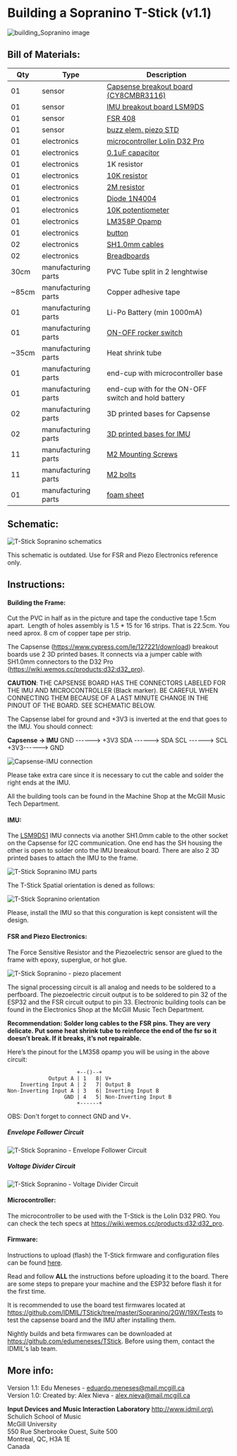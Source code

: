 # Building a Sopranino T-Stick (v1.1)

![building_Sopranino image](./images/building_Sopranino.jpg "Building a Sopranino T-Stick")


## Bill of Materials:

Qty   | Type                | Description 
------|---------------------|-----------------------------------------------------------------------------------
01    | sensor              | [Capsense breakout board (CY8CMBR3116)](https://www.cypress.com/le/127221/download)
01    | sensor              | [IMU breakout board LSM9DS](https://www.sparkfun.com/products/13284)
01    | sensor              | [FSR 408](https://www.robotshop.com/ca/en/interlink-24-long-fsr.html)
01    | sensor              | [buzz elem. piezo STD](https://www.digikey.ca/product-detail/en/cui-inc/CEB-20D64/102-1126-ND/412385)
01    | electronics         | [microcontroller Lolin D32 Pro](https://wiki.wemos.cc/products:d32:d32_pro)
01    | electronics         | [0.1uF capacitor](https://www.digikey.ca/product-detail/en/kemet/C320C104J5R5TA7301/399-9867-1-ND/3726105)
01    | electronics         | 1K resistor
01    | electronics         | [10K resistor](https://www.digikey.ca/product-detail/en/CFM12JT10K0/S10KHCT-ND/2617547/?itemSeq=307630589)
01    | electronics         | [2M resistor](https://www.digikey.ca/product-detail/en/CFM12JT2M00/S2MHCT-ND/2617413/?itemSeq=307631009)
01    | electronics         | [Diode 1N4004](https://www.digikey.ca/product-detail/en/1N4004-TP/1N4004-TPMSCT-ND/773691/?itemSeq=307634719)
01    | electronics         | [10K potentiometer](https://www.digikey.com/products/en?mpart=PV36W103C01B00&v=118)
01    | electronics         | [LM358P Opamp](https://www.digikey.ca/products/en?keywords=296-1395-5-ND)
01    | electronics         | [button](https://www.digikey.ca/product-detail/en/c-k/PTS125SM43-2-LFS/CKN9100-ND/1146743)
02    | electronics         | [SH1.0mm cables](https://www.aliexpress.com/item/32877217306.html)
02    | electronics         | [Breadboards](https://www.digikey.ca/product-detail/en/sparkfun-electronics/PRT-08808/1568-1652-ND/7387401)
30cm  | manufacturing parts | PVC Tube split in 2 lenghtwise
~85cm | manufacturing parts | Copper adhesive tape
01    | manufacturing parts | Li-Po Battery (min 1000mA)
01    | manufacturing parts | [ON-OFF rocker switch](https://www.digikey.ca/product-detail/en/RA1113112R/EG5619-ND/3778055/?itemSeq=307636370)
~35cm | manufacturing parts | Heat shrink tube
01    | manufacturing parts | end-cup with microcontroller base
01    | manufacturing parts | end-cup with for the ON-OFF switch and hold battery
02    | manufacturing parts | 3D printed bases for Capsense
02    | manufacturing parts | [3D printed bases for IMU](/images/SopraninoIMUparts.jpg)
11    | manufacturing parts | [M2 Mounting Screws](https://www.digikey.ca/product-detail/en/MPMS+002+0008+PH/H739-ND/274950/?itemSeq=307635387)
11    | manufacturing parts | [M2 bolts](https://www.digikey.ca/product-detail/en/MHNZ+002+4/H761-ND/274972/?itemSeq=307635458)
01    | manufacturing parts | [foam sheet](https://www.amazon.ca/Craft-Foam-Sheets-Assorted-Colours/dp/B005EQPRM6)


## Schematic:

![T-Stick Sopranino schematics](./images/Sopranino2GW_schematics.png "T-Stick Sopranino schematics")

This schematic is outdated. Use for FSR and Piezo Electronics reference only.

## Instructions:

#### Building the Frame:

Cut the PVC in half as in the picture and tape the conductive tape 1.5cm apart. 
Length of holes assembly is 1.5 * 15 for 16 strips. That is 22.5cm. You need aprox. 8 cm of copper tape per strip.

The Capsense (https://www.cypress.com/le/127221/download) breakout boards use 2 3D printed bases.
It connects via a jumper cable with SH1.0mm connectors to the D32 Pro (https://wiki.wemos.cc/products:d32:d32_pro).

__CAUTION__: THE CAPSENSE BOARD HAS THE CONNECTORS LABELED FOR THE IMU AND MICROCONTROLLER (Black marker). BE CAREFUL WHEN CONNECTING THEM BECAUSE OF A LAST MINUTE CHANGE IN THE PINOUT OF THE BOARD. SEE SCHEMATIC BELOW. 

The Capsense label for ground and +3V3 is inverted at the end that goes to the IMU. You should connect:

__Capsense -> IMU__
GND ------> +3V3
SDA ------> SDA
SCL ------> SCL
+3V3------> GND

![Capsense-IMU connection](./images/IMU_connection.jpg "Capsense-IMU connection")

Please take extra care since it is necessary to cut the cable and solder the right ends at the IMU.


All the building tools can be found in the Machine Shop at the McGill Music Tech Department.

#### IMU:

The [LSM9DS1](https://www.sparkfun.com/products/13284) IMU connects via another SH1.0mm cable to the other socket on the Capsense for I2C communication.
One end has the SH housing the other is open to solder onto the IMU breakout board. There are also 2 3D printed bases to attach the IMU to the frame.

![T-Stick Sopranino IMU parts](./images/SopraninoIMUparts.jpg "T-Stick Sopranino IMU parts")

The T-Stick Spatial orientation is dened as follows:

![T-Stick Sopranino orientation](./images/T-Stick-Orientation.png "T-Stick Sopranino orientation")

Please, install the IMU so that this conguration is kept consistent will the design.


#### FSR and Piezo Electronics:

The Force Sensitive Resistor and the Piezoelectric sensor are glued to the frame with epoxy, superglue, or hot glue. 

![T-Stick Sopranino - piezo placement](./images/piezo_in_place_h.jpg "T-Stick Sopranino - piezo placement")

The signal processing circuit is all analog and needs to be soldered to a perfboard. The piezoelectric circuit output is to be soldered to pin 32 of the ESP32 and the FSR circuit output to pin 33. Electronic building tools can be found in the Electronics Shop at the McGill Music Tech Department.

__Recommendation: Solder long cables to the FSR pins. They are very delicate. Put some heat shrink tube to reinforce the end of the fsr so it doesn’t break. If it breaks, it’s not repairable.__

Here’s the pinout for the LM358 opamp you will be using in the above circuit:

```
                      +--()--+
             Output A | 1   8| V+
    Inverting Input A | 2   7| Output B
Non-Inverting Input A | 3   6| Inverting Input B
                  GND | 4   5| Non-Inverting Input B
                      +------+
```

OBS: Don't forget to connect GND and V+.

##### Envelope Follower Circuit

![T-Stick Sopranino - Envelope Follower Circuit](./images/envelope_follower.png "T-Stick Sopranino - Envelope Follower Circuit")

##### Voltage Divider Circuit

![T-Stick Sopranino - Voltage Divider Circuit](./images/voltage_divider.png "T-Stick Sopranino - Envelope Voltage Divider")


#### Microcontroller:

The microcontroller to be used with the T-Stick is the Lolin D32 PRO. You can check the tech specs at https://wiki.wemos.cc/products:d32:d32_pro.

#### Firmware:

Instructions to upload (flash) the T-Stick firmware and configuration files can be found [here](../README.md).

Read and follow __ALL__ the instructions before uploading it to the board.
There are some steps to prepare your machine and the ESP32 before flash it for the first time.

It is recommended to use the board test firmwares located at https://github.com/IDMIL/TStick/tree/master/Sopranino/2GW/19X/Tests to test the capsense board and the IMU after installing them.

Nightly builds and beta firmwares can be downloaded at https://github.com/edumeneses/TStick. Before using them, contact the IDMIL's lab team.


## More info:

Version 1.1: Edu Meneses - eduardo.meneses@mail.mcgill.ca\
Version 1.0: Created by: Alex Nieva - alex.nieva@mail.mcgill.ca

__Input Devices and Music Interaction Laboratory__
http://www.idmil.org\
Schulich School of Music\
McGill University\
550 Rue Sherbrooke Ouest, Suite 500\
Montreal, QC, H3A 1E\
Canada

